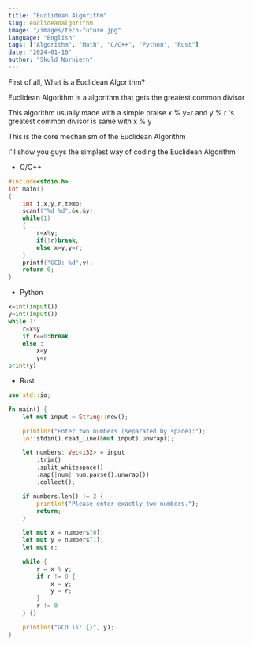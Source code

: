 ```yaml
---
title: "Euclidean Algorithm"
slug: euclideanalgorithm
image: "/images/tech-future.jpg"
language: "English"
tags: ["Algorithm", "Math", "C/C++", "Python", "Rust"]
date: "2024-01-16"
author: "Skuld Norniern"
---
```


First of all, What is a Euclidean Algorithm?

Euclidean Algorithm is a algorithm that gets the greatest common divisor

This algorithm usually made with a simple praise x % y=r and y % r 's greatest common divisor is same with x % y

This is the core mechanism of the Euclidean Algorithm

I'll show you guys the simplest way of coding the Euclidean Algorithm

- C/C++
```c++
#include<stdio.h>
int main()
{
    int i,x,y,r,temp;
    scanf("%d %d",&x,&y);
    while(1)
    {
        r=x%y;
        if(!r)break;
        else x=y,y=r;
    }
    printf("GCD: %d",y);
    return 0;
}
```

- Python
```python
x=int(input())
y=int(input())
while 1:
    r=x%y
    if r==0:break
    else :
        x=y
        y=r
print(y)
```

- Rust
```rust
use std::io;

fn main() {
    let mut input = String::new();

    println!("Enter two numbers (separated by space):");
    io::stdin().read_line(&mut input).unwrap();

    let numbers: Vec<i32> = input
        .trim()
        .split_whitespace()
        .map(|num| num.parse().unwrap())
        .collect();

    if numbers.len() != 2 {
        println!("Please enter exactly two numbers.");
        return;
    }

    let mut x = numbers[0];
    let mut y = numbers[1];
    let mut r;

    while {
        r = x % y;
        if r != 0 {
            x = y;
            y = r;
        }
        r != 0
    } {}

    println!("GCD is: {}", y);
}

```
